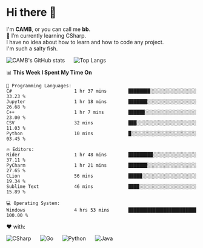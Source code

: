 # Hi there 👋
<!--
**CAMB-dev/CAMB-dev** is a ✨ _special_ ✨ repository because its `README.md` (this file) appears on your GitHub profile.

Here are some ideas to get you started:

- 🔭 I’m currently working on ...
- 🌱 I’m currently learning ...
- 👯 I’m looking to collaborate on ...
- 🤔 I’m looking for help with ...
- 💬 Ask me about ...
- 📫 How to reach me: ...
- 😄 Pronouns: ...
- ⚡ Fun fact: ...
-->
 I'm **CAMB**, or you can call me **bb**.  
 🌱 I’m currently learning CSharp.  
 I have no idea about how to learn and how to code any project.  
 I'm such a salty fish.
 
 
![CAMB's GitHub stats](https://github-readme-stats.vercel.app/api?username=CAMB-dev&show_icons=true&theme=tokyonight)
&nbsp;&nbsp;&nbsp;&nbsp;
![Top Langs](https://github-readme-stats.vercel.app/api/top-langs/?username=CAMB-dev&langs_count=5&theme=tokyonight)


<!--START_SECTION:waka-->
📊 **This Week I Spent My Time On** 

```text
💬 Programming Languages: 
C#                       1 hr 37 mins        ████████░░░░░░░░░░░░░░░░░   33.23 % 
Jupyter                  1 hr 18 mins        ███████░░░░░░░░░░░░░░░░░░   26.68 % 
C++                      1 hr 7 mins         ██████░░░░░░░░░░░░░░░░░░░   23.00 % 
CSV                      32 mins             ███░░░░░░░░░░░░░░░░░░░░░░   11.03 % 
Python                   10 mins             █░░░░░░░░░░░░░░░░░░░░░░░░   03.45 % 

🔥 Editors: 
Rider                    1 hr 48 mins        █████████░░░░░░░░░░░░░░░░   37.11 % 
PyCharm                  1 hr 21 mins        ███████░░░░░░░░░░░░░░░░░░   27.65 % 
CLion                    56 mins             █████░░░░░░░░░░░░░░░░░░░░   19.34 % 
Sublime Text             46 mins             ████░░░░░░░░░░░░░░░░░░░░░   15.89 % 

💻 Operating System: 
Windows                  4 hrs 53 mins       █████████████████████████   100.00 % 
```


<!--END_SECTION:waka-->


❤ with:

![CSharp](https://img.shields.io/badge/CSharp-%23512BD4?style=for-the-badge&logo=.net)
&nbsp;&nbsp;&nbsp;&nbsp;
![Go](https://img.shields.io/badge/Go-000000?style=for-the-badge&logo=go)
&nbsp;&nbsp;&nbsp;&nbsp;
![Python](https://img.shields.io/badge/Python-000000?style=for-the-badge&logo=python)
&nbsp;&nbsp;&nbsp;&nbsp;
![Java](https://img.shields.io/badge/Java-964B00?style=for-the-badge&logo=openjdk)
